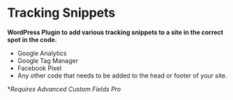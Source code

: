 # Tracking Snippets

**WordPress Plugin to add various tracking snippets to a site in the correct spot in the code.**

* Google Analytics
* Google Tag Manager
* Facebook Pixel
* Any other code that needs to be added to the head or footer of your site.

**Requires Advanced Custom Fields Pro*
